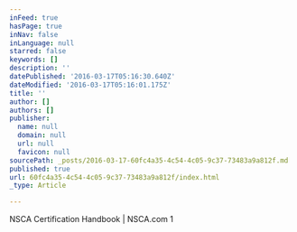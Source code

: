 ```yaml
---
inFeed: true
hasPage: true
inNav: false
inLanguage: null
starred: false
keywords: []
description: ''
datePublished: '2016-03-17T05:16:30.640Z'
dateModified: '2016-03-17T05:16:01.175Z'
title: ''
author: []
authors: []
publisher:
  name: null
  domain: null
  url: null
  favicon: null
sourcePath: _posts/2016-03-17-60fc4a35-4c54-4c05-9c37-73483a9a812f.md
published: true
url: 60fc4a35-4c54-4c05-9c37-73483a9a812f/index.html
_type: Article

---
```

NSCA Certification Handbook | NSCA.com 1
